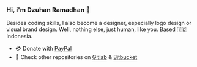 ### Hi, i'm Dzuhan Ramadhan 👋


Besides coding skills, I also become a designer, especially logo design or visual brand design. Well, nothing else, just human, like you. Based 🇮🇩 Indonesia.

* 💳 Donate with [PayPal](https://paypal.me/dzuhanramadhan)
* 📁 Check other repositories on [Gitlab](https://gitlab.com/dzuhanramadhan) & [Bitbucket](https://bitbucket.org/dzuhanramadhan/)
